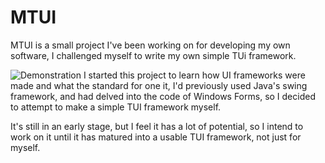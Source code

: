 # MTUI

MTUI is a small project I've been working on for developing my own software, I challenged myself to write my own simple TUi framework.

![Demonstration](https://i.imgur.com/ytHVVQI.png)
I started this project to learn how UI frameworks were made and what the standard for one it, I'd previously used Java's swing framework, and had delved into the code of Windows Forms, so I decided to attempt to make a simple TUI framework myself.

It's still in an early stage, but I feel it has a lot of potential, so I intend to work on it until it has matured into a usable TUI framework, not just for myself.

